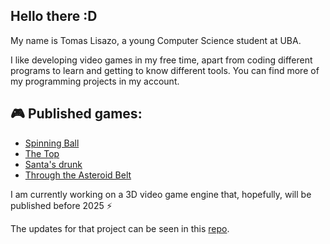 ## Hello there :D

My name is Tomas Lisazo, a young Computer Science student at UBA.

I like developing video games in my free time, apart from coding different programs to learn and getting to know different tools. You can find more of my programming projects in my account.

## 🎮 Published games:

- [Spinning Ball](https://play.google.com/store/apps/details?id=t0m45DEV.SpinningBall)
- [The Top](https://cachimba-games.itch.io/the-top)
- [Santa's drunk](https://cachimba-games.itch.io/santas-drunk)
- [Through the Asteroid Belt](https://t0m45dev.itch.io/asteroidsbelt)

I am currently working on a 3D video game engine that, hopefully, will be published before 2025 ⚡

The updates for that project can be seen in this [repo](https://github.com/t0m45DEV/3D-Game-in-C).
